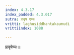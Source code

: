 ```yaml
---
index: 4.3.17
index_padded: 4.3.017
sutra: प्रावृष एण्यः
vritti: laghusiddhantakaumudi
vrittiindex: 1088

---
```

प्रावृषेण्यः॥
